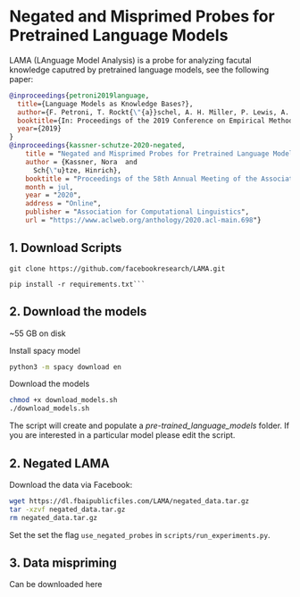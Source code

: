 # Negated and Misprimed Probes for Pretrained Language Models

LAMA (LAnguage Model Analysis) is a probe for analyzing facutal knowledge caputred by pretrained language models, see the
following paper:


```bibtex
@inproceedings{petroni2019language,
  title={Language Models as Knowledge Bases?},
  author={F. Petroni, T. Rockt{\"{a}}schel, A. H. Miller, P. Lewis, A. Bakhtin, Y. Wu and S. Riedel},
  booktitle={In: Proceedings of the 2019 Conference on Empirical Methods in Natural Language Processing (EMNLP), 2019},
  year={2019}
}
@inproceedings{kassner-schutze-2020-negated,
    title = "Negated and Misprimed Probes for Pretrained Language Models: Birds Can Talk, But Cannot Fly",
    author = {Kassner, Nora  and
      Sch{\"u}tze, Hinrich},
    booktitle = "Proceedings of the 58th Annual Meeting of the Association for Computational Linguistics",
    month = jul,
    year = "2020",
    address = "Online",
    publisher = "Association for Computational Linguistics",
    url = "https://www.aclweb.org/anthology/2020.acl-main.698"}
```

## 1. Download Scripts

    git clone https://github.com/facebookresearch/LAMA.git

```conda create -n lama37 -y python=3.7 && conda activate lama37
pip install -r requirements.txt```
```

## 2. Download the models

~55 GB on disk

Install spacy model
```bash
python3 -m spacy download en
```

Download the models
```bash
chmod +x download_models.sh
./download_models.sh
```

The script will create and populate a _pre-trained_language_models_ folder.
If you are interested in a particular model please edit the script.

## 2. Negated LAMA

Download the data via Facebook:
```bash
wget https://dl.fbaipublicfiles.com/LAMA/negated_data.tar.gz
tar -xzvf negated_data.tar.gz
rm negated_data.tar.gz
```
Set the set the flag `use_negated_probes` in `scripts/run_experiments.py`.
## 3. Data mispriming

Can be downloaded here
